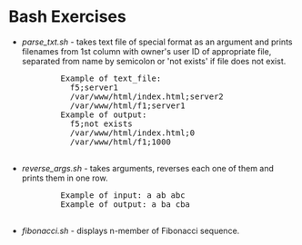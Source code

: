 # Bash Exercises
<ul>
    <li>
        <em>parse_txt.sh</em> - takes text file of special format as an argument and prints filenames from 1st column with owner's user ID of appropriate file, separated from name by semicolon or 'not exists' if file does not exist.
        <pre>
        Example of text_file:
          f5;server1
          /var/www/html/index.html;server2
          /var/www/html/f1;server1
        Example of output:
          f5;not exists
          /var/www/html/index.html;0
          /var/www/html/f1;1000
        </pre>
    </li>
    <li>
        <em>reverse_args.sh</em> - takes arguments, reverses each one of them and prints them in one row.
        <pre>
        Example of input: a ab abc
        Example of output: a ba cba
        </pre>
    </li>
    <li>
        <em>fibonacci.sh</em> - displays n-member of Fibonacci sequence.
    </li>
</ul>
